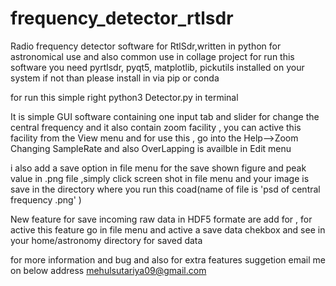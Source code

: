 # frequency_detector_rtlsdr
Radio frequency detector software for RtlSdr,written in python for astronomical use and also common use in collage project 
for run this software you need pyrtlsdr, pyqt5, matplotlib, pickutils installed on your system if not than please install in via pip or conda 

for run this simple right    python3 Detector.py     in terminal


It is simple GUI software containing one input tab and slider for change the central frequency 
and it also contain zoom facility , you can active this facility from the View menu and for use this , go into the Help-->Zoom
Changing SampleRate and also OverLapping is availble in Edit menu

i also add a save option in file menu for the save shown figure and peak value in .png file ,simply click screen shot  in file menu and your image is save in the directory where you run this coad(name of file is 'psd of central frequency <central _freq> .png' )

New feature for save incoming raw data in HDF5 formate are add for , for active this feature go in file menu and active a save data chekbox and see in your home/astronomy directory for saved data

for more information and bug and also for extra features suggetion email me on below address
mehulsutariya09@gmail.com


